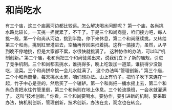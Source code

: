 # 和尚吃水
有三个庙，这三个庙离河边都比较远。怎么解决喝水问题呢？ 
第一个庙，各尚挑水路比较长，一天挑一担就累了，不干了。于是三个和尚商量，咱们接力吧，每人挑一段。第一个和尚从河边，挑到半路，停下来休息，第二个和尚继续挑，又转给第三个和尚，挑到缸里灌进去，空桶再传回来扫着挑。这样一搞接力，虽然，从早到晚不停地挑，但是大家都不累，水很快就挑满了。 
这种协作的办法，可以叫“机制创新。” 
第二个庙，老和尚把三个和尚徒弟出来，说我们立下了新的庙规，引进了竞争机制。三个和尚都去挑水，谁挑得多，晚上吃饭加一道菜，谁挑得少没饭吃，没菜。三个和尚拼命挑一会儿水就满了。 
这个办法叫“管理创新。” 
第三个庙，三个小和尚商量，每天挑水太累，咱们想办法。山上有竹子，把竹子吹下来连在一起，竹子中心是空的，然后买了一个辘轳。第一个和尚把一桶水摇上去，第二个和尚负责把水往竹管里倒，第三个和尚则在地上休息。三个轮流换班，一会水就灌满了。 
这叫“技术创新。” 
你看，三个和尚要喝水，要协作，要引进新的机制，要采取办法，搞机制创新，管理创新，技术创新，办法在变，观念也在转变。
  